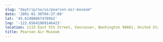 ```yaml
---
slug: "daytrip/na/us/pearson-air-museum"
date: '2001-01-30T04:37:00'
lat: '45.62408067478942'
lng: '-122.65641969146423'
location: 1115 East 5th Street, Vancouver, Washington 98661, United States
title: Pearson Air Museum
---
```




